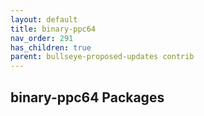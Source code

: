 ```yaml
---
layout: default
title: binary-ppc64
nav_order: 291
has_children: true
parent: bullseye-proposed-updates contrib
---
```


## binary-ppc64 Packages
